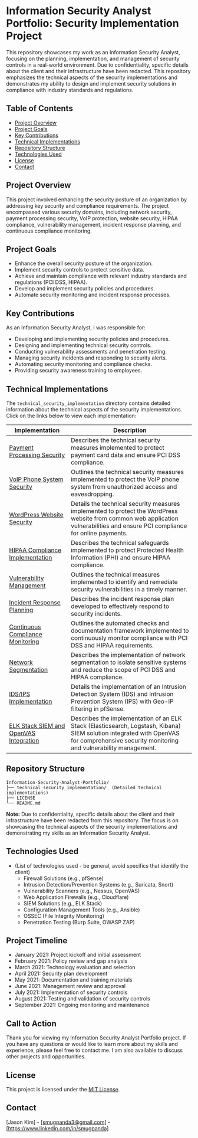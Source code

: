 # Information Security Analyst Portfolio: Security Implementation Project

This repository showcases my work as an Information Security Analyst, focusing on the planning, implementation, and management of security controls in a real-world environment. Due to confidentiality, specific details about the client and their infrastructure have been redacted. This repository emphasizes the technical aspects of the security implementations and demonstrates my ability to design and implement security solutions in compliance with industry standards and regulations.

## Table of Contents

-   [Project Overview](#project-overview)
-   [Project Goals](#project-goals)
-   [Key Contributions](#key-contributions)
-   [Technical Implementations](#technical-implementations)
-   [Repository Structure](#repository-structure)
-   [Technologies Used](#technologies-used)
-   [License](#license)
-   [Contact](#contact)

## Project Overview

This project involved enhancing the security posture of an organization by addressing key security and compliance requirements. The project encompassed various security domains, including network security, payment processing security, VoIP protection, website security, HIPAA compliance, vulnerability management, incident response planning, and continuous compliance monitoring.

## Project Goals

*   Enhance the overall security posture of the organization.
*   Implement security controls to protect sensitive data.
*   Achieve and maintain compliance with relevant industry standards and regulations (PCI DSS, HIPAA).
*   Develop and implement security policies and procedures.
*   Automate security monitoring and incident response processes.

## Key Contributions

As an Information Security Analyst, I was responsible for:

*   Developing and implementing security policies and procedures.
*   Designing and implementing technical security controls.
*   Conducting vulnerability assessments and penetration testing.
*   Managing security incidents and responding to security alerts.
*   Automating security monitoring and compliance checks.
*   Providing security awareness training to employees.

## Technical Implementations

The `technical_security_implementation` directory contains detailed information about the technical aspects of the security implementations. Click on the links below to view each implementation:

| Implementation | Description |
|---|---|
| [Payment Processing Security](technical_security_implementation/payment_processing_security.md) | Describes the technical security measures implemented to protect payment card data and ensure PCI DSS compliance. |
| [VoIP Phone System Security](technical_security_implementation/voip_phone_system_security.md) | Outlines the technical security measures implemented to protect the VoIP phone system from unauthorized access and eavesdropping. |
| [WordPress Website Security](technical_security_implementation/wordpress_website_security.md) | Details the technical security measures implemented to protect the WordPress website from common web application vulnerabilities and ensure PCI compliance for online payments. |
| [HIPAA Compliance Implementation](technical_security_implementation/hipaa_compliance_implementation.md) | Describes the technical safeguards implemented to protect Protected Health Information (PHI) and ensure HIPAA compliance. |
| [Vulnerability Management](technical_security_implementation/vulnerability_management.md) | Outlines the technical measures implemented to identify and remediate security vulnerabilities in a timely manner. |
| [Incident Response Planning](technical_security_implementation/incident_response_planning.md) | Describes the incident response plan developed to effectively respond to security incidents. |
| [Continuous Compliance Monitoring](technical_security_implementation/continuous_compliance_monitoring.md) | Outlines the automated checks and documentation framework implemented to continuously monitor compliance with PCI DSS and HIPAA requirements. |
| [Network Segmentation](technical_security_implementation/network_segmentation.md) | Describes the implementation of network segmentation to isolate sensitive systems and reduce the scope of PCI DSS and HIPAA compliance. |
| [IDS/IPS Implementation](technical_security_implementation/ids_ips_implementation.md) | Details the implementation of an Intrusion Detection System (IDS) and Intrusion Prevention System (IPS) with Geo-IP filtering in pfSense. |
| [ELK Stack SIEM and OpenVAS Integration](technical_security_implementation/elk_siem_openvas_integration.md) | Describes the implementation of an ELK Stack (Elasticsearch, Logstash, Kibana) SIEM solution integrated with OpenVAS for comprehensive security monitoring and vulnerability management. |

## Repository Structure

```
Information-Security-Analyst-Portfolio/
├── technical_security_implementation/  (Detailed technical implementations)
├── LICENSE
└── README.md
```

**Note:** Due to confidentiality, specific details about the client and their infrastructure have been redacted from this repository. The focus is on showcasing the technical aspects of the security implementations and demonstrating my skills as an Information Security Analyst.

## Technologies Used

*   (List of technologies used - be general, avoid specifics that identify the client)
    *   Firewall Solutions (e.g., pfSense)
    *   Intrusion Detection/Prevention Systems (e.g., Suricata, Snort)
    *   Vulnerability Scanners (e.g., Nessus, OpenVAS)
    *   Web Application Firewalls (e.g., Cloudflare)
    *   SIEM Solutions (e.g., ELK Stack)
    *   Configuration Management Tools (e.g., Ansible)
    *   OSSEC (File Integrity Monitoring)
    *   Penetration Testing (Burp Suite, OWASP ZAP)

## Project Timeline

*   January 2021: Project kickoff and initial assessment
*   February 2021: Policy review and gap analysis
*   March 2021: Technology evaluation and selection
*   April 2021: Security plan development
*   May 2021: Documentation and training materials
*   June 2021: Management review and approval
*   July 2021: Implementation of security controls
*   August 2021: Testing and validation of security controls
*   September 2021: Ongoing monitoring and maintenance

## Call to Action

Thank you for viewing my Information Security Analyst Portfolio project. If you have any questions or would like to learn more about my skills and experience, please feel free to contact me. I am also available to discuss other projects and opportunities.

## License

This project is licensed under the [MIT License](LICENSE).

## Contact

[Jason Kim] - [smugpanda3@gmail.com] - [https://www.linkedin.com/in/smugpanda]